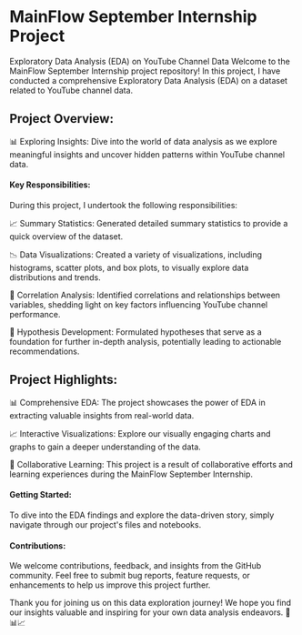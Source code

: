 # MainFlow September Internship Project
Exploratory Data Analysis (EDA) on YouTube Channel Data
Welcome to the MainFlow September Internship project repository! In this project, I have conducted a comprehensive Exploratory Data Analysis (EDA) on a dataset related to YouTube channel data.

## Project Overview:

📊 Exploring Insights: Dive into the world of data analysis as we explore meaningful insights and uncover hidden patterns within YouTube channel data.

#### Key Responsibilities:

During this project, I undertook the following responsibilities:

📈 Summary Statistics: Generated detailed summary statistics to provide a quick overview of the dataset.

📉 Data Visualizations: Created a variety of visualizations, including histograms, scatter plots, and box plots, to visually explore data distributions and trends.

🧐 Correlation Analysis: Identified correlations and relationships between variables, shedding light on key factors influencing YouTube channel performance.

🤔 Hypothesis Development: Formulated hypotheses that serve as a foundation for further in-depth analysis, potentially leading to actionable recommendations.

## Project Highlights:

📊 Comprehensive EDA: The project showcases the power of EDA in extracting valuable insights from real-world data.

📈 Interactive Visualizations: Explore our visually engaging charts and graphs to gain a deeper understanding of the data.

🤝 Collaborative Learning: This project is a result of collaborative efforts and learning experiences during the MainFlow September Internship.

#### Getting Started:

To dive into the EDA findings and explore the data-driven story, simply navigate through our project's files and notebooks.

#### Contributions:

We welcome contributions, feedback, and insights from the GitHub community. Feel free to submit bug reports, feature requests, or enhancements to help us improve this project further.


Thank you for joining us on this data exploration journey! We hope you find our insights valuable and inspiring for your own data analysis endeavors. 🚀📊📈


